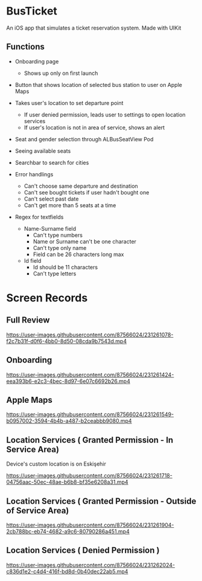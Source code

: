 # BusTicket

An iOS app that simulates a ticket reservation system. Made with UIKit

## Functions

* Onboarding page
  * Shows up only on first launch

* Button that shows location of selected bus station to user on Apple Maps

* Takes user's location to set departure point
  * If user denied permission, leads user to settings to open location services
  * If user's location is not in area of service, shows an alert
* Seat and gender selection through ALBusSeatView Pod

* Seeing available seats

* Searchbar to search for cities

* Error handlings
  * Can't choose same departure and destination
  * Can't see bought tickets if user hadn't bought one
  * Can't select past date
  * Can't get more than 5 seats at a time
* Regex for textfields
  * Name-Surname field
    * Can't type numbers
    * Name or Surname can't be one character
    * Can't type only name
    * Field can be 26 characters long max
  * Id field
    * Id should be 11 characters
    * Can't type letters
# Screen Records

## Full Review

https://user-images.githubusercontent.com/87566024/231261078-f2c7b31f-d0f6-4bb0-8d50-08cda9b7543d.mp4


## Onboarding



https://user-images.githubusercontent.com/87566024/231261424-eea393b6-e2c3-4bec-8d97-6e07c6692b26.mp4



## Apple Maps



https://user-images.githubusercontent.com/87566024/231261549-b0957002-3594-4b4b-a487-b2ceabbb9080.mp4



## Location Services ( Granted Permission - In Service Area)
Device's custom location is on Eskişehir


https://user-images.githubusercontent.com/87566024/231261718-04756aac-50ec-48ae-b6b8-bf35e6208a31.mp4



## Location Services ( Granted Permission - Outside of Service Area)



https://user-images.githubusercontent.com/87566024/231261904-2cb788bc-eb74-4682-a9c6-80790286a451.mp4



## Location Services ( Denied Permission )


https://user-images.githubusercontent.com/87566024/231262024-c836d1e2-c4d4-416f-bd8d-0b40dec22ab5.mp4


